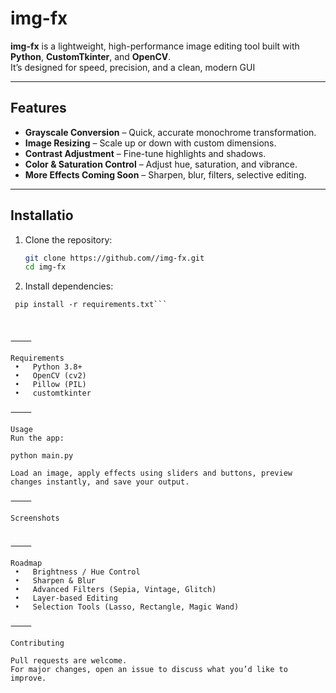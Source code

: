 # img-fx
**img-fx** is a lightweight, high-performance image editing tool built with **Python**, **CustomTkinter**, and **OpenCV**.  
It’s designed for speed, precision, and a clean, modern GUI 

---

## Features
- **Grayscale Conversion** – Quick, accurate monochrome transformation.
- **Image Resizing** – Scale up or down with custom dimensions.
- **Contrast Adjustment** – Fine-tune highlights and shadows.
- **Color & Saturation Control** – Adjust hue, saturation, and vibrance.
- **More Effects Coming Soon** – Sharpen, blur, filters, selective editing.

---

## Installatio
1. Clone the repository:
   ```bash
   git clone https://github.com//img-fx.git
   cd img-fx

2.	Install dependencies:

   ```
    pip install -r requirements.txt```



⸻

Requirements
	•	Python 3.8+
	•	OpenCV (cv2)
	•	Pillow (PIL)
	•	customtkinter

⸻

Usage
Run the app:

python main.py

Load an image, apply effects using sliders and buttons, preview changes instantly, and save your output.

⸻

Screenshots


⸻

Roadmap
	•	Brightness / Hue Control
	•	Sharpen & Blur
	•	Advanced Filters (Sepia, Vintage, Glitch)
	•	Layer-based Editing
	•	Selection Tools (Lasso, Rectangle, Magic Wand)

⸻

Contributing

Pull requests are welcome.
For major changes, open an issue to discuss what you’d like to improve.